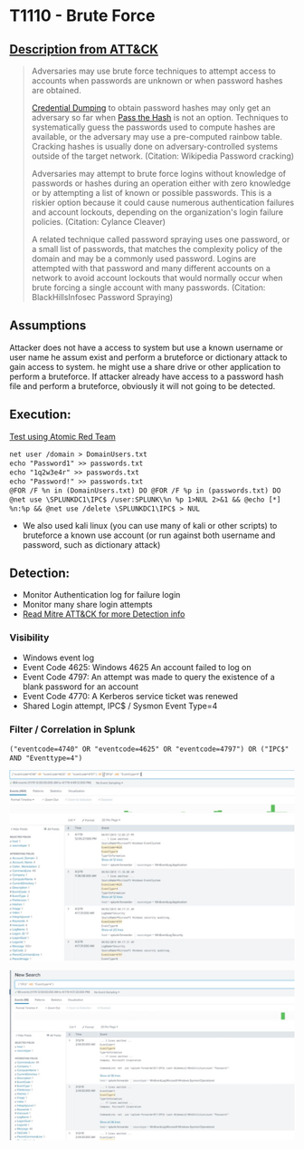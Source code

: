 # T1110 - Brute Force
## [Description from ATT&CK](https://attack.mitre.org/wiki/Technique/T1110)
<blockquote>Adversaries may use brute force techniques to attempt access to accounts when passwords are unknown or when password hashes are obtained.

[Credential Dumping](https://attack.mitre.org/techniques/T1003) to obtain password hashes may only get an adversary so far when [Pass the Hash](https://attack.mitre.org/techniques/T1075) is not an option. Techniques to systematically guess the passwords used to compute hashes are available, or the adversary may use a pre-computed rainbow table. Cracking hashes is usually done on adversary-controlled systems outside of the target network. (Citation: Wikipedia Password cracking)

Adversaries may attempt to brute force logins without knowledge of passwords or hashes during an operation either with zero knowledge or by attempting a list of known or possible passwords. This is a riskier option because it could cause numerous authentication failures and account lockouts, depending on the organization's login failure policies. (Citation: Cylance Cleaver)

A related technique called password spraying uses one password, or a small list of passwords, that matches the complexity policy of the domain and may be a commonly used password. Logins are attempted with that password and many different accounts on a network to avoid account lockouts that would normally occur when brute forcing a single account with many passwords. (Citation: BlackHillsInfosec Password Spraying)</blockquote>

## Assumptions
Attacker does not have a access to system but use a known username or user name he assum exist and perform a bruteforce or dictionary attack to gain access to system. he might use a share drive or other application to perform a bruteforce. If attacker already have access to a password hash file and perform a bruteforce, obviously it will not going to be detected.

## Execution:
[Test using Atomic Red Team](https://github.com/redcanaryco/atomic-red-team/blob/master/atomics/T1110/T1110.md)
```
net user /domain > DomainUsers.txt
echo "Password1" >> passwords.txt
echo "1q2w3e4r" >> passwords.txt
echo "Password!" >> passwords.txt
@FOR /F %n in (DomainUsers.txt) DO @FOR /F %p in (passwords.txt) DO @net use \SPLUNKDC1\IPC$ /user:SPLUNK\%n %p 1>NUL 2>&1 && @echo [*] %n:%p && @net use /delete \SPLUNKDC1\IPC$ > NUL
```

* We also used kali linux (you can use many of kali or other scripts) to bruteforce a known use account (or run against both username and password, such as dictionary attack)

## Detection:
* Monitor Authentication log for failure login
* Monitor many share login attempts
* [Read Mitre ATT&CK for more Detection info](https://attack.mitre.org/wiki/Technique/T1110)

### Visibility
* Windows event log 
* Event Code 4625: Windows	4625	An account failed to log on
* Event Code 4797: An attempt was made to query the existence of a blank password for an account
* Event Code 4770: A Kerberos service ticket was renewed
* Shared Login attempt, IPC$ / Sysmon Event Type=4

### Filter / Correlation in Splunk

```
("eventcode=4740" OR "eventcode=4625" OR "eventcode=4797") OR ("IPC$" AND "Eventtype=4") 
```

![Splunk Detection](https://github.com/avaplex/dpi911/blob/master/images/T1110-1.JPG)

![Splunk Detection](https://github.com/avaplex/dpi911/blob/master/images/T1110.JPG)
